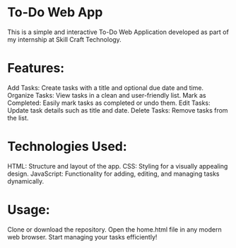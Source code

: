 # To-Do Web App
This is a simple and interactive To-Do Web Application developed as part of my internship at Skill Craft Technology.

# Features:
Add Tasks: Create tasks with a title and optional due date and time.
Organize Tasks: View tasks in a clean and user-friendly list.
Mark as Completed: Easily mark tasks as completed or undo them.
Edit Tasks: Update task details such as title and date.
Delete Tasks: Remove tasks from the list.
# Technologies Used:
HTML: Structure and layout of the app.
CSS: Styling for a visually appealing design.
JavaScript: Functionality for adding, editing, and managing tasks dynamically.
# Usage:
Clone or download the repository.
Open the home.html file in any modern web browser.
Start managing your tasks efficiently!
